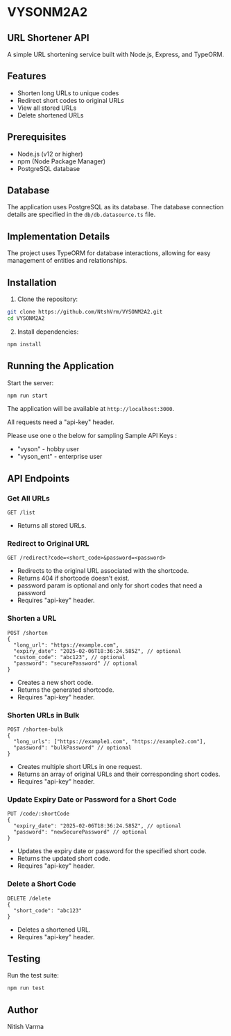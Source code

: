 # VYSONM2A2

## URL Shortener API

A simple URL shortening service built with Node.js, Express, and TypeORM.

## Features

- Shorten long URLs to unique codes
- Redirect short codes to original URLs
- View all stored URLs
- Delete shortened URLs

## Prerequisites

- Node.js (v12 or higher)
- npm (Node Package Manager)
- PostgreSQL database

## Database

The application uses PostgreSQL as its database. The database connection details are specified in the `db/db.datasource.ts` file.

## Implementation Details

The project uses TypeORM for database interactions, allowing for easy management of entities and relationships.

## Installation

1. Clone the repository:

```sh
git clone https://github.com/NtshVrm/VYSONM2A2.git
cd VYSONM2A2
```

2. Install dependencies:

```sh
npm install
```

## Running the Application

Start the server:

```sh
npm run start
```

The application will be available at `http://localhost:3000`.

All requests need a "api-key" header.

Please use one o the below for sampling
Sample API Keys : 
 - "vyson" - hobby user
 - "vyson_ent" - enterprise user

## API Endpoints

### Get All URLs

```http
GET /list
```

- Returns all stored URLs.

### Redirect to Original URL

```http
GET /redirect?code=<short_code>&password=<password>
```

- Redirects to the original URL associated with the shortcode.
- Returns 404 if shortcode doesn't exist.
- password param is optional and only for short codes that need a password
- Requires "api-key" header.

### Shorten a URL

```http
POST /shorten
{
  "long_url": "https://example.com",
  "expiry_date": "2025-02-06T18:36:24.585Z", // optional
  "custom_code": "abc123", // optional
  "password": "securePassword" // optional
}
```

- Creates a new short code.
- Returns the generated shortcode.
- Requires "api-key" header.

### Shorten URLs in Bulk

```http
POST /shorten-bulk
{
  "long_urls": ["https://example1.com", "https://example2.com"],
  "password": "bulkPassword" // optional
}
```

- Creates multiple short URLs in one request.
- Returns an array of original URLs and their corresponding short codes.
- Requires "api-key" header.

### Update Expiry Date or Password for a Short Code

```http
PUT /code/:shortCode
{
  "expiry_date": "2025-02-06T18:36:24.585Z", // optional
  "password": "newSecurePassword" // optional
}
```

- Updates the expiry date or password for the specified short code.
- Returns the updated short code.
- Requires "api-key" header.

### Delete a Short Code

```http
DELETE /delete
{
  "short_code": "abc123"
}
```

- Deletes a shortened URL.
- Requires "api-key" header.

## Testing

Run the test suite:

```sh
npm run test
```

## Author

Nitish Varma